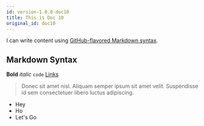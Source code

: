 ```yaml
---
id: version-1.0.0-doc10
title: This is Doc 10
original_id: doc10
---
```


I can write content using [GitHub-flavored Markdown syntax](https://github.github.com/gfm/).

## Markdown Syntax

**Bold** _italic_ `code` [Links](#url)

> Donec sit amet nisl. Aliquam semper ipsum sit amet velit. Suspendisse
> id sem consectetuer libero luctus adipiscing.

- Hey
- Ho
- Let's Go
